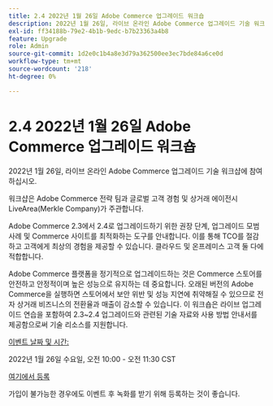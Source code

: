 ```yaml
---
title: 2.4 2022년 1월 26일 Adobe Commerce 업그레이드 워크숍
description: 2022년 1월 26일, 라이브 온라인 Adobe Commerce 업그레이드 기술 워크샵에 참여하십시오.
exl-id: ff34188b-79e2-4b1b-9edc-b7b23363a4b8
feature: Upgrade
role: Admin
source-git-commit: 1d2e0c1b4a8e3d79a362500ee3ec7bde84a6ce0d
workflow-type: tm+mt
source-wordcount: '218'
ht-degree: 0%

---
```


# 2.4 2022년 1월 26일 Adobe Commerce 업그레이드 워크숍

2022년 1월 26일, 라이브 온라인 Adobe Commerce 업그레이드 기술 워크샵에 참여하십시오.

워크샵은 Adobe Commerce 전략 팀과 글로벌 고객 경험 및 상거래 에이전시 LiveArea(Merkle Company)가 주관합니다.

Adobe Commerce 2.3에서 2.4로 업그레이드하기 위한 권장 단계, 업그레이드 모범 사례 및 Commerce 사이트를 최적화하는 도구를 안내합니다. 이를 통해 TCO를 절감하고 고객에게 최상의 경험을 제공할 수 있습니다. 클라우드 및 온프레미스 고객 둘 다에 적합합니다.

Adobe Commerce 플랫폼을 정기적으로 업그레이드하는 것은 Commerce 스토어를 안전하고 안정적이며 높은 성능으로 유지하는 데 중요합니다. 오래된 버전의 Adobe Commerce을 실행하면 스토어에서 보안 위반 및 성능 지연에 취약해질 수 있으므로 전자 상거래 비즈니스의 전환율과 매출이 감소할 수 있습니다. 이 워크숍은 라이브 업그레이드 연습을 포함하여 2.3~2.4 업그레이드와 관련된 기술 자료와 사용 방법 안내서를 제공함으로써 기술 리소스를 지원합니다.

<u>이벤트 날짜 및 시간:</u>

2022년 1월 26일 수요일, 오전 10:00 - 오전 11:30 CST

[여기에서 등록](https://register.gotowebinar.com/register/6951278956217776911)

가입이 불가능한 경우에도 이벤트 후 녹화를 받기 위해 등록하는 것이 좋습니다.
